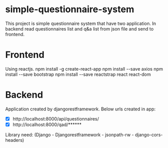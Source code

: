 # simple-questionnaire-system
This project is simple questionnaire system that have two application. 
In backend read questionnaires list and q&a list from json file and send to frontend.

# Frontend

Using reactjs.
npm install -g create-react-app
npm install --save axios
npm install --save bootstrap
npm install --save reactstrap react react-dom



# Backend

Application created by djangorestframework.
Below urls created in app:
- [x] http://localhost:8000/api/questionnaires/
- [x] http://localhost:8000/qad/******

Library need: (Django - Djangorestframework - jsonpath-rw - django-cors-headers)
